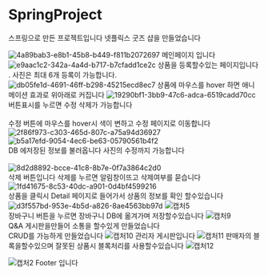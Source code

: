 # SpringProject

스프링으로 만든 프로젝트입니다 넷플릭스 굿즈 샵을 만들었습니다 

![4a89bab3-e8b1-45b8-b449-f811b2072697](https://github.com/user-attachments/assets/0d681dd9-fb54-4bcc-915f-6fa6346591f3)
메인페이지 입니다 
![e9aac1c2-342a-4a4d-b717-b7cfadd1ce2c](https://github.com/user-attachments/assets/09501cc1-7c6d-4b2e-8f2e-efa10785d377)
상품을 등록할수있는 페이지입니다 . 사진은 최대 6개 등록이 가능합니다.
<br>
![db05fe1d-4691-46ff-b298-45215ecd8ec7](https://github.com/user-attachments/assets/9febdad4-8989-48d0-90e4-d2620d098068)
상품에 마우스를 hover 하면  애니메이션 효과로 위아래로 커집니다 
![19290bf1-3bb9-47c6-adca-6519cadd70cc](https://github.com/user-attachments/assets/17acea99-66b5-47d9-8c67-3a3fa71294a9)
<br>
버튼표시를 누르면 수정 삭제가 가능합니다 
<br>
<br>
수정 버튼에 마우스를 hover시 색이 변하고 수정 페이지로 이동합니다
<br>
![2f86f973-c303-465d-807c-a75a94d36927](https://github.com/user-attachments/assets/e0081dcd-46cb-454c-854f-abfdd73a2a21)
<br>
![b5a17efd-9054-4ec6-be63-05790561b4f2](https://github.com/user-attachments/assets/a6f5f88d-9ef9-44b1-ab4d-0f1af0e42e8a)
<br>
DB 에저장된 정보를 불러옵니다 사진의 수정까지 가능합니다 
<br>
<br>
![8d2d8892-bcce-41c8-8b7e-0f7a3864c2d0](https://github.com/user-attachments/assets/c9afe27f-54a1-4b32-a4e7-78deecf632fe)
<br> 삭제 버튼입니다 삭제를 누르면 알림창이뜨고 삭제여부를 묻습니다 
![1fd41675-8c53-40dc-a901-0d4bf4599216](https://github.com/user-attachments/assets/87219616-a052-40b4-8627-0071cc9ecc37)
<br>
상품을 클릭시 Detail 페이지로 들어가서 상품의 정보를 확인 할수있습니다
![d3f557bd-953e-4b5d-a826-8ae4563bb97d](https://github.com/user-attachments/assets/3ff31d54-c440-414d-87a3-7bf41d0d5dc3)
![캡처5](https://github.com/user-attachments/assets/7372811f-5171-40aa-8bef-7066788039f2)
<br> 장바구니 버튼을 누르면 장바구니 DB에 옮겨가며 저장할수있습니다 
![캡처9](https://github.com/user-attachments/assets/41a0b2f4-0b96-4812-921d-b8979ea0bbe9)
<br> Q&A 게시판을만들어 소통을 할수있게 만들었습니다
<br> CRUD를 가능하게 만들었습니다 
![캡처10](https://github.com/user-attachments/assets/f8d05f5e-f32c-421f-af90-30ef016d72ae)
관리자 게시판입니다 
![캡처11](https://github.com/user-attachments/assets/4ba5fcb8-42d6-429b-920e-a7d50051fdf0)
판매자의 블록을할수있으며 잘못된 상품시 블록처리를 사용할수있습니다 
![캡처12](https://github.com/user-attachments/assets/ebc974ec-31d2-4edc-9318-fe336f79dd87)

![캡처2](https://github.com/user-attachments/assets/b9c9384c-e79c-4997-946a-8648b059531e)
Footer 입니다
